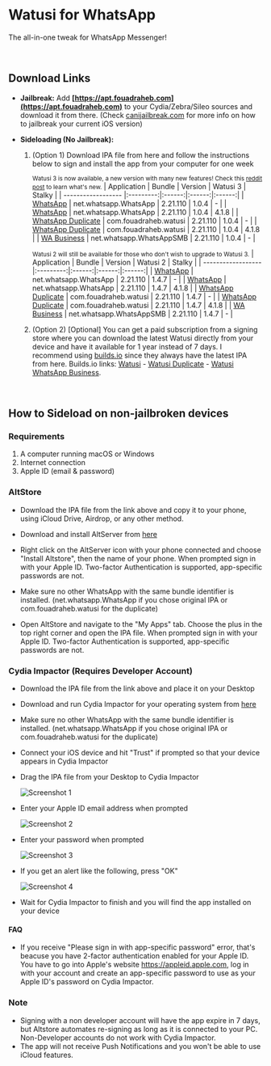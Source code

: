 # Watusi for WhatsApp

The all-in-one tweak for WhatsApp Messenger!

&nbsp;

## Download Links

* **Jailbreak:** Add __[https://apt.fouadraheb.com](https://apt.fouadraheb.com)__ to your Cydia/Zebra/Sileo sources and download it from there. (Check [canijailbreak.com](https://canijailbreak.com/) for more info on how to jailbreak your current iOS version)
* **Sideloading (No Jailbreak):** 

    1. (Option 1) Download IPA file from here and follow the instructions below to sign and install the app from your computer for one week

        <small>Watusi 3 is now available, a new version with many new features! Check this [reddit post](https://www.reddit.com/r/jailbreak/comments/n1y4r1/free_release_watusi_3_the_allinone_tweak_for/) to learn what's new.</small>
        | Application | Bundle | Version | Watusi 3 | Stalky |
        | ------------------ |:---------:|:------:|:------:|:------:|
        | [WhatsApp](https://mega.nz/file/gHhiGTKJ#8XJBroa-wjaLdU1PhxCRV6jCQV9cE6X_S81mE7eHz-Y) | net.whatsapp.WhatsApp | 2.21.110 | 1.0.4 | - |
        | [WhatsApp](https://mega.nz/file/xeokEZjS#fl77SnPf286HkLpfVtA3nkQgqD_u1AmqqTQWe65cLao) | net.whatsapp.WhatsApp | 2.21.110 | 1.0.4 | 4.1.8 |
        | [WhatsApp Duplicate](https://mega.nz/file/hX4WmZTQ#YfrqYAqtlM_pL0y0j-GKjm0tHyWQWCpdxPBfsQ8lRdo) | com.fouadraheb.watusi | 2.21.110 | 1.0.4 | - |
        | [WhatsApp Duplicate](https://mega.nz/file/AP4kWDrb#cgwgtjoYTC4IORR8-2NPYOaqGzkCVBoW-4iTd2tfCtQ) | com.fouadraheb.watusi | 2.21.110 | 1.0.4 | 4.1.8 |
        | [WA Business](https://mega.nz/file/oGxGxR7T#-PyT0pYUyliy939uvWJ2E1joN2ghawI4pmnOw4DbHeE) | net.whatsapp.WhatsAppSMB | 2.21.110 | 1.0.4 | - |
        
        <small>Watusi 2 will still be available for those who don't wish to upgrade to Watusi 3.</small>
        | Application | Bundle | Version | Watusi 2 | Stalky |
        | ------------------ |:---------:|:------:|:------:|:------:|
        | [WhatsApp](https://mega.nz/file/0ThmiDZL#cgrsWcso3ShmwwTgtK_HYjWHIj2Dz9GmibcT1g6xRl8) | net.whatsapp.WhatsApp | 2.21.110 | 1.4.7 | - |
        | [WhatsApp](https://mega.nz/file/sepQwLga#i6w9jyIBIKfnD-TDSDv1ft33M0viRJ9nOoz8kXnUt1o) | net.whatsapp.WhatsApp | 2.21.110 | 1.4.7 | 4.1.8 |
        | [WhatsApp Duplicate](https://mega.nz/file/ZegEmRwA#pLVVMDEetgxsINTZnAWIG-vDEamekIOmdY3c3TfDSOY) | com.fouadraheb.watusi | 2.21.110 | 1.4.7 | - |
        | [WhatsApp Duplicate](https://mega.nz/file/1S5yVDYQ#NcAYBm5DVjOVinTpny52nsvCYQ_SMffbjzZU3URvhBs) | com.fouadraheb.watusi | 2.21.110 | 1.4.7 | 4.1.8 |
        | [WA Business](https://mega.nz/file/YOxgGBYZ#Y3udFmeQni_mZoZrub_ndqvT33pr0GfWG7HFMKCNfHM) | net.whatsapp.WhatsAppSMB | 2.21.110 | 1.4.7 | - |
        
    2. (Option 2) [Optional] You can get a paid subscription from a signing store where you can download the latest Watusi directly from your device and have it available for 1 year instead of 7 days. I recommend using [builds.io](https://builds.io/apps/watusi/?aid=1025553) since they always have the latest IPA from here. Builds.io links: [Watusi](https://builds.io/apps/watusi/?aid=1025553) - [Watusi Duplicate](https://builds.io/apps/duplicatewatusi/?aid=1025553) - [Watusi WhatsApp Business](https://builds.io/apps/whatsappb/?aid=1025553).

&nbsp;

## How to Sideload on non-jailbroken devices

### Requirements

1. A computer running macOS or Windows
2. Internet connection
3. Apple ID (email & password)

### AltStore

* Download the IPA file from the link above and copy it to your phone, using iCloud Drive, Airdrop, or any other method.

* Download and install AltServer from [here](https://altstore.io)

* Right click on the AltServer icon with your phone connected and choose "Install Altstore", then the name of your phone. When prompted sign in with your Apple ID. Two-factor Authentication is supported, app-specific passwords are not.

* Make sure no other WhatsApp with the same bundle identifier is installed. (net.whatsapp.WhatsApp if you chose original IPA or com.fouadraheb.watusi for the duplicate)

* Open AltStore and navigate to the "My Apps" tab. Choose the plus in the top right corner and open the IPA file. When prompted sign in with your Apple ID. Two-factor Authentication is supported, app-specific passwords are not.

### Cydia Impactor (Requires Developer Account)

* Download the IPA file from the link above and place it on your Desktop

* Download and run Cydia Impactor for your operating system from [here](http://www.cydiaimpactor.com)

* Make sure no other WhatsApp with the same bundle identifier is installed. (net.whatsapp.WhatsApp if you chose original IPA or com.fouadraheb.watusi for the duplicate)

* Connect your iOS device and hit "Trust" if prompted so that your device appears in Cydia Impactor

* Drag the IPA file from your Desktop to Cydia Impactor

  
  ![Screenshot 1](https://raw.githubusercontent.com/FouadRaheb/Watusi-for-WhatsApp/master/images/1.png "Screenshot 1")

* Enter your Apple ID email address when prompted 



  ![Screenshot 2](https://raw.githubusercontent.com/FouadRaheb/Watusi-for-WhatsApp/master/images/2.png "Screenshot 2")

* Enter your password when prompted 



  ![Screenshot 3](https://raw.githubusercontent.com/FouadRaheb/Watusi-for-WhatsApp/master/images/3.png "Screenshot 3")

* If you get an alert like the following, press "OK"


  ![Screenshot 4](https://raw.githubusercontent.com/FouadRaheb/Watusi-for-WhatsApp/master/images/4.png "Screenshot 4")

* Wait for Cydia Impactor to finish and you will find the app installed on your device

#### FAQ
* If you receive "Please sign in with app-specific password" error, that's beacuse you have 2-factor authentication enabled for your Apple ID. You have to go into Apple's website https://appleid.apple.com, log in with your account and create an app-specific password to use as your Apple ID's password on Cydia Impactor.

### Note

* Signing with a non developer account will have the app expire in 7 days, but Altstore automates re-signing as long as it is connected to your PC. Non-Developer accounts do not work with Cydia Impactor.
* The app will not receive Push Notifications and you won't be able to use iCloud features.
